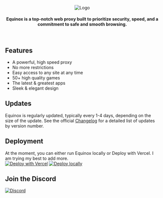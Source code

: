<div align="center">
  <img src="https://media.discordapp.net/attachments/1165659118581854371/1218060820752240731/eqbanner.png?ex=66064a8a&is=65f3d58a&hm=2c2134f96d28c73571bf89610cdb09e6cdd1cbff07b903e9f7f98b10278ce1b4&=&format=webp&quality=lossless&width=1920&height=1080" alt="Logo">
</div>

<div align="center">
  <h4>Equinox is a top-notch web proxy built to prioritize security, speed, and a commitment to safe and smooth browsing.</h4>
</div>
<br>

## Features
- A powerful, high speed proxy
- No more restrictions
- Easy access to any site at any time
- 50+ high quality games
- The latest & greatest apps
- Sleek & elegant design

## Updates
Equinox is regularly updated, typically every 1-4 days, depending on the size of the update. See the official [Changelog](https://github.com/wrndxyz/Equinox/CHANGELOG.md) for a detailed list of updates by version number.

## Deployment
At the moment, you can either run Equinox locally or Deploy with Vercel. I am trying my best to add more.
<br>
[![Deploy with Vercel](https://binbashbanana.github.io/deploy-buttons/buttons/remade/vercel.svg)](https://vercel.com/new/clone?repositoryurl=https://github.com/wrndxyz/Equinox)
[![Deploy locally](https://media.discordapp.net/attachments/1165659118581854371/1198543633650040862/localdeply_3.png)](https://github.com/wrndxyz/Equinox/wiki/Local-Deployment-Guide)

## Join the Discord
[![Discord](https://invidget.switchblade.xyz/H7JqRwykhk?theme=dark)](https://discord.gg/H7JqRwykhk)
